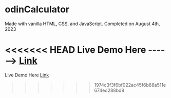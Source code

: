 # odinCalculator

Made with vanilla HTML, CSS, and JavaScript. Completed on August 4th, 2023

<<<<<<< HEAD
Live Demo Here ------> [Link](https://dwaynethebroc.github.io/odinCalculator/)
=======
Live Demo Here [Link](https://dwaynethebroc.github.io/odinCalculator/)
>>>>>>> 1974c3f3f6bf022ac45f6b88a511e674ed288bd8
